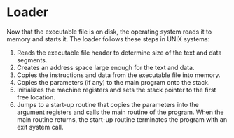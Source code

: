 # Loader

Now that the executable file is on disk, the operating system reads
it to memory and starts it.
The loader follows these steps in UNIX systems:
1. Reads the executable file header to determine size of the text
and data segments.
2. Creates an address space large enough for the text and data.
3. Copies the instructions and data from the executable file into
memory.
4. Copies the parameters (if any) to the main program onto the
stack.
5. Initializes the machine registers and sets the stack pointer to
the first free location.
6. Jumps to a start-up routine that copies the parameters into the
argument registers and calls the main routine of the program.
When the main routine returns, the start-up routine terminates
the program with an exit system call.